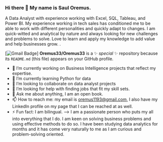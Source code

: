 ### Hi there 👋 My name is Saul Oremus. 

A Data Analyst with experience working with Excel, SQL, Tableau, and Power BI. My experience working in tech sales has conditioned me to be able to work with different personalities and quickly adapt to changes.  I am quick-witted and analytical by nature and always looking for new challenges and problems to solve. Love to learn and apply my knowledge to add value and help businesses grow. .



[![Gmail Badge](https://img.shields.io/badge/-oremus1193@gmail.com-D14836?style=for-the-badge&logo=gmail&logoColor=white=mailto:oremus1193@gmail.com)]
**Oremus33/Oremus33** is a ✨ _special_ ✨ repository because its `README.md` (this file) appears on your GitHub profile.


- 🔭 I’m currently working on Business Intelligence projects that reflect my expertise. 
- 🌱 I’m currently learning Python for data
- 👯 I’m looking to collaborate on data analyst projects 
- 🤔 I’m looking for help with finding jobs that fit my skill sets. 
- 💬 Ask me about anything, I am an open book. 
- 📫 How to reach me: my email is oremus1193@gmail.com, I also have my LinkedIn profile on my page that I can be reached at as well. 
- ⚡ Fun fact: I am bilingual. 
--> I am a passionate person who puts my all into everything that I do. I am keen on solving business problems and using effective methods to do so.  I have been studying data analytics for months and it has come very naturally to me as I am curious and problem-solving oriented. 
